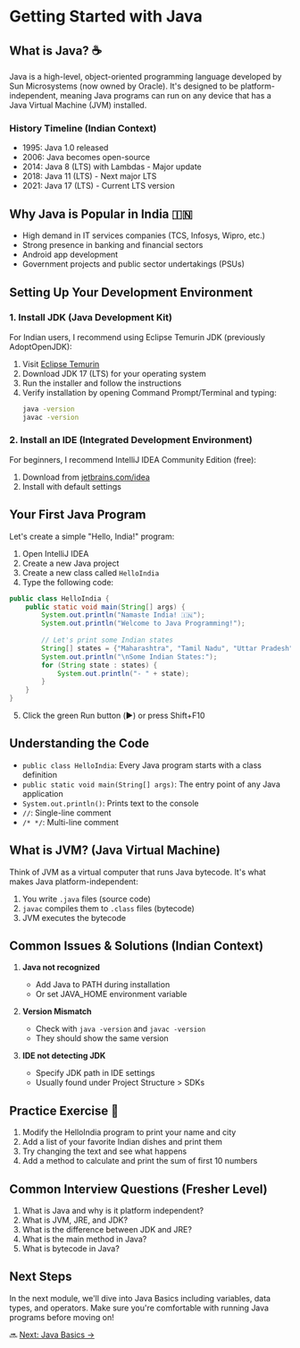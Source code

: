 # Getting Started with Java

## What is Java? ☕

Java is a high-level, object-oriented programming language developed by Sun Microsystems (now owned by Oracle). It's designed to be platform-independent, meaning Java programs can run on any device that has a Java Virtual Machine (JVM) installed.

### History Timeline (Indian Context)
- 1995: Java 1.0 released
- 2006: Java becomes open-source
- 2014: Java 8 (LTS) with Lambdas - Major update
- 2018: Java 11 (LTS) - Next major LTS
- 2021: Java 17 (LTS) - Current LTS version

## Why Java is Popular in India 🇮🇳
- High demand in IT services companies (TCS, Infosys, Wipro, etc.)
- Strong presence in banking and financial sectors
- Android app development
- Government projects and public sector undertakings (PSUs)

## Setting Up Your Development Environment

### 1. Install JDK (Java Development Kit)
For Indian users, I recommend using Eclipse Temurin JDK (previously AdoptOpenJDK):

1. Visit [Eclipse Temurin](https://adoptium.net/)
2. Download JDK 17 (LTS) for your operating system
3. Run the installer and follow the instructions
4. Verify installation by opening Command Prompt/Terminal and typing:
   ```bash
   java -version
   javac -version
   ```

### 2. Install an IDE (Integrated Development Environment)
For beginners, I recommend IntelliJ IDEA Community Edition (free):
1. Download from [jetbrains.com/idea](https://www.jetbrains.com/idea/download/)
2. Install with default settings

## Your First Java Program

Let's create a simple "Hello, India!" program:

1. Open IntelliJ IDEA
2. Create a new Java project
3. Create a new class called `HelloIndia`
4. Type the following code:

```java
public class HelloIndia {
    public static void main(String[] args) {
        System.out.println("Namaste India! 🇮🇳");
        System.out.println("Welcome to Java Programming!");
        
        // Let's print some Indian states
        String[] states = {"Maharashtra", "Tamil Nadu", "Uttar Pradesh", "Karnataka", "Gujarat"};
        System.out.println("\nSome Indian States:");
        for (String state : states) {
            System.out.println("- " + state);
        }
    }
}
```

5. Click the green Run button (▶️) or press Shift+F10

## Understanding the Code

- `public class HelloIndia`: Every Java program starts with a class definition
- `public static void main(String[] args)`: The entry point of any Java application
- `System.out.println()`: Prints text to the console
- `//`: Single-line comment
- `/* */`: Multi-line comment

## What is JVM? (Java Virtual Machine)

Think of JVM as a virtual computer that runs Java bytecode. It's what makes Java platform-independent:

1. You write `.java` files (source code)
2. `javac` compiles them to `.class` files (bytecode)
3. JVM executes the bytecode

## Common Issues & Solutions (Indian Context)

1. **Java not recognized**
   - Add Java to PATH during installation
   - Or set JAVA_HOME environment variable

2. **Version Mismatch**
   - Check with `java -version` and `javac -version`
   - They should show the same version

3. **IDE not detecting JDK**
   - Specify JDK path in IDE settings
   - Usually found under Project Structure > SDKs

## Practice Exercise 📝

1. Modify the HelloIndia program to print your name and city
2. Add a list of your favorite Indian dishes and print them
3. Try changing the text and see what happens
4. Add a method to calculate and print the sum of first 10 numbers

## Common Interview Questions (Fresher Level)

1. What is Java and why is it platform independent?
2. What is JVM, JRE, and JDK?
3. What is the difference between JDK and JRE?
4. What is the main method in Java?
5. What is bytecode in Java?

## Next Steps
In the next module, we'll dive into Java Basics including variables, data types, and operators. Make sure you're comfortable with running Java programs before moving on!

🔜 [Next: Java Basics →](../2-java-basics/README.md)
